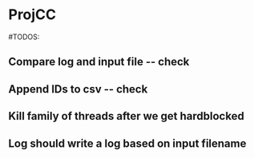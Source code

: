 # ProjCC

#TODOS:

## Compare log and input file -- check
## Append IDs to csv -- check
## Kill family of threads after we get hardblocked
## Log should write a log based on input filename